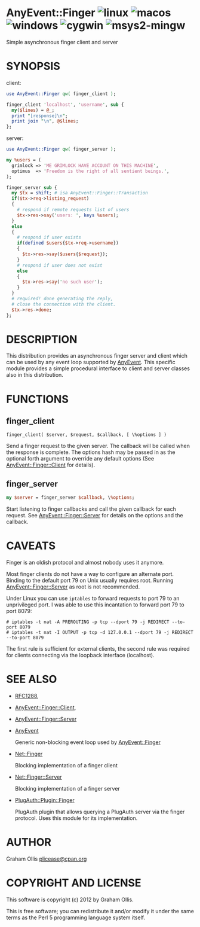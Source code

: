 # AnyEvent::Finger ![linux](https://github.com/uperl/AnyEvent-Finger/workflows/linux/badge.svg) ![macos](https://github.com/uperl/AnyEvent-Finger/workflows/macos/badge.svg) ![windows](https://github.com/uperl/AnyEvent-Finger/workflows/windows/badge.svg) ![cygwin](https://github.com/uperl/AnyEvent-Finger/workflows/cygwin/badge.svg) ![msys2-mingw](https://github.com/uperl/AnyEvent-Finger/workflows/msys2-mingw/badge.svg)

Simple asynchronous finger client and server

# SYNOPSIS

client:

```perl
use AnyEvent::Finger qw( finger_client );

finger_client 'localhost', 'username', sub {
  my($lines) = @_;
  print "[response]\n";
  print join "\n", @$lines;
};
```

server:

```perl
use AnyEvent::Finger qw( finger_server );

my %users = (
  grimlock => 'ME GRIMLOCK HAVE ACCOUNT ON THIS MACHINE',
  optimus  => 'Freedom is the right of all sentient beings.',
);

finger_server sub {
  my $tx = shift; # isa AnyEvent::Finger::Transaction
  if($tx->req->listing_request)
  {
    # respond if remote requests list of users
    $tx->res->say('users: ', keys %users);
  }
  else
  {
    # respond if user exists
    if(defined $users{$tx->req->username})
    {
      $tx->res->say($users{$request});
    }
    # respond if user does not exist
    else
    {
      $tx->res->say('no such user');
    }
  }
  # required! done generating the reply,
  # close the connection with the client.
  $tx->res->done;
};
```

# DESCRIPTION

This distribution provides an asynchronous finger server and 
client which can be used by any event loop supported by 
[AnyEvent](https://metacpan.org/pod/AnyEvent).  This specific module provides a simple procedural
interface to client and server classes also in this distribution.

# FUNCTIONS

## finger\_client

```
finger_client( $server, $request, $callback, [ \%options ] )
```

Send a finger request to the given server.  The callback will
be called when the response is complete.  The options hash may
be passed in as the optional forth argument to override any
default options (See [AnyEvent::Finger::Client](https://metacpan.org/pod/AnyEvent::Finger::Client) for details).

## finger\_server

```perl
my $server = finger_server $callback, \%options;
```

Start listening to finger callbacks and call the given callback
for each request.  See [AnyEvent::Finger::Server](https://metacpan.org/pod/AnyEvent::Finger::Server) for details
on the options and the callback.

# CAVEATS

Finger is an oldish protocol and almost nobody uses it anymore.

Most finger clients do not have a way to configure an alternate port.  
Binding to the default port 79 on Unix usually requires root.  Running 
[AnyEvent::Finger::Server](https://metacpan.org/pod/AnyEvent::Finger::Server) as root is not recommended.

Under Linux you can use `iptables` to forward requests to port 79 to
an unprivileged port.  I was able to use this incantation to forward port 79
to port 8079:

```
# iptables -t nat -A PREROUTING -p tcp --dport 79 -j REDIRECT --to-port 8079
# iptables -t nat -I OUTPUT -p tcp -d 127.0.0.1 --dport 79 -j REDIRECT --to-port 8079
```

The first rule is sufficient for external clients, the second rule was required
for clients connecting via the loopback interface (localhost).

# SEE ALSO

- [RFC1288](http://tools.ietf.org/html/rfc1288),
- [AnyEvent::Finger::Client](https://metacpan.org/pod/AnyEvent::Finger::Client),
- [AnyEvent::Finger::Server](https://metacpan.org/pod/AnyEvent::Finger::Server)
- [AnyEvent](https://metacpan.org/pod/AnyEvent)

    Generic non-blocking event loop used by [AnyEvent::Finger](https://metacpan.org/pod/AnyEvent::Finger)

- [Net::Finger](https://metacpan.org/pod/Net::Finger)

    Blocking implementation of a finger client

- [Net::Finger::Server](https://metacpan.org/pod/Net::Finger::Server)

    Blocking implementation of a finger server

- [PlugAuth::Plugin::Finger](https://metacpan.org/pod/PlugAuth::Plugin::Finger)

    PlugAuth plugin that allows querying a PlugAuth server
    via the finger protocol.  Uses this module for its
    implementation.

# AUTHOR

Graham Ollis <plicease@cpan.org>

# COPYRIGHT AND LICENSE

This software is copyright (c) 2012 by Graham Ollis.

This is free software; you can redistribute it and/or modify it under
the same terms as the Perl 5 programming language system itself.
